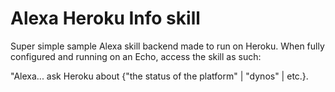 # Alexa Heroku Info skill

Super simple sample Alexa skill backend made to run on Heroku. When fully configured and running on an Echo, access the skill as such:

"Alexa... ask Heroku about {"the status of the platform" | "dynos" | etc.}.
